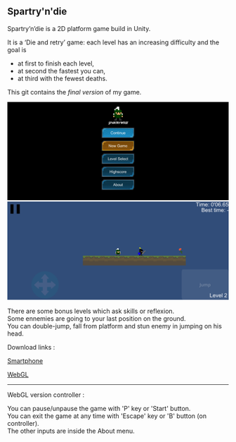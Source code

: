 ## Spartry'n'die ##

Spartry’n’die is a 2D platform game build in Unity.

It is a ‘Die and retry’ game: each level has an increasing difficulty and the goal is  
- at first to finish each level,
- at second the fastest you can,
- at third with the fewest deaths.

This git contains the *final version* of my game.

![screenshot0](screenshot0.png)
![screenshot1](screenshot1.png)

There are some bonus levels which ask skills or reflexion.  
Some ennemies are going to your last position on the ground.    
You can double-jump, fall from platform and stun enemy in jumping on his head.

Download links :

[Smartphone](https://github.com/nicolasventer/Spartry-n-die/raw/master/Spartry'n'die.apk)

[WebGL](https://github.com/nicolasventer/Spartry-n-die/raw/master/Spartry'n'dieWebGL.zip)

---

WebGL version controller :

You can pause/unpause the game with 'P' key or 'Start' button.  
You can exit the game at any time with 'Escape' key or 'B' button (on controller).  
The other inputs are inside the About menu.
